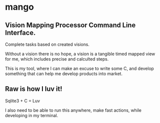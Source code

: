 # mango

## Vision Mapping Processor Command Line Interface.
Complete tasks based on created visions.

Without a vision there is no hope, a vision is a tangible timed mapped view for me, which includes precise and calculted steps.

This is my tool, where I can make an excuse to write some C, and develop something that can help me develop products into market.


## Raw is how I luv it!
Sqlite3 + C = Luv

I also need to be able to run this anywhere, make fast actions, while developing in my terminal.

